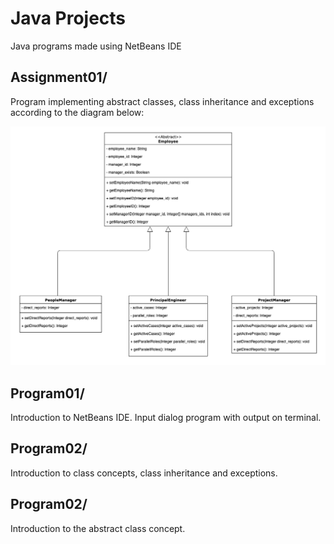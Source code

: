 # Java Projects
 Java programs made using NetBeans IDE

## Assignment01/
Program implementing abstract classes, class inheritance and exceptions according to the diagram below:

![alt text](https://raw.githubusercontent.com/gabrielkunz/java-projects/main/Assignment01/assignment01_class_diagram.png)

## Program01/
Introduction to NetBeans IDE. Input dialog program with output on terminal.

## Program02/
Introduction to class concepts, class inheritance and exceptions.

## Program02/
Introduction to the abstract class concept.
